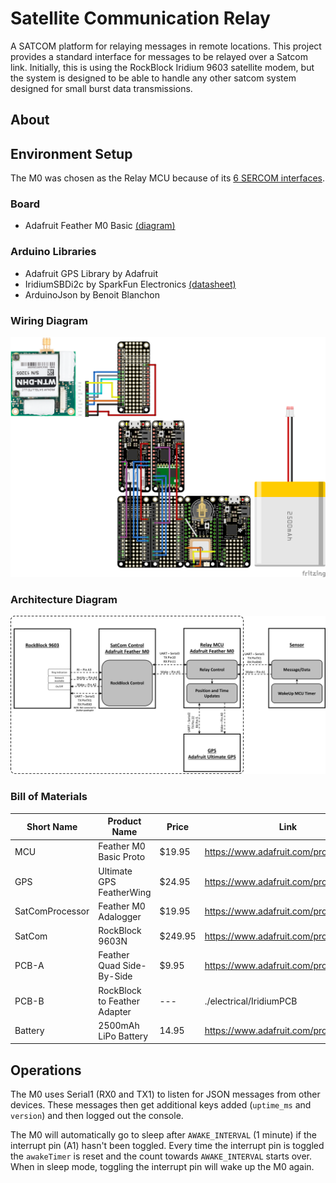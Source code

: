 # Satellite Communication Relay

A SATCOM platform for relaying messages in remote locations.  This project provides a standard interface for messages to be relayed over a Satcom link.  Initially, this is  using the RockBlock Iridium 9603 satellite modem, but the system is designed to be able to handle any other satcom system designed for small burst data transmissions.

## About

## Environment Setup

The M0 was chosen as the Relay MCU because of its [6 SERCOM interfaces](https://learn.adafruit.com/using-atsamd21-sercom-to-add-more-spi-i2c-serial-ports/creating-a-new-serial).

### Board

- Adafruit Feather M0 Basic [(diagram)](https://cdn-learn.adafruit.com/assets/assets/000/046/244/original/adafruit_products_Feather_M0_Basic_Proto_v2.2-1.png?1504885373)

### Arduino Libraries

- Adafruit GPS Library by Adafruit
- IridiumSBDi2c by SparkFun Electronics [(datasheet)](https://docs.rockblock.rock7.com/docs/connectors)
- ArduinoJson by Benoit Blanchon

### Wiring Diagram

![fritzing](fritzing/satcom-relay_bb.png)


### Architecture Diagram

![architecture](assets/architecture.jpg)

### Bill of Materials
| Short Name | Product Name | Price | Link |
| ---------- | ------------ | ----- | ---- |
| MCU | Feather M0 Basic Proto | $19.95 | https://www.adafruit.com/product/2772 |
| GPS | Ultimate GPS FeatherWing | $24.95 | https://www.adafruit.com/product/3133 |
| SatComProcessor | Feather M0 Adalogger | $19.95 | https://www.adafruit.com/product/2796 |
| SatCom | RockBlock 9603N | $249.95 | https://www.adafruit.com/product/4521 |
| PCB-A | Feather Quad Side-By-Side | $9.95 | https://www.adafruit.com/product/4254 |
| PCB-B | RockBlock to Feather Adapter | --- | ./electrical/IridiumPCB |
| Battery | 2500mAh LiPo Battery | 14.95 |https://www.adafruit.com/product/328 |


## Operations

The M0 uses Serial1 (RX0 and TX1) to listen for JSON messages from other devices. These messages then get additional keys added (`uptime_ms` and `version`) and then logged out the console.

The M0 will automatically go to sleep after `AWAKE_INTERVAL` (1 minute) if the interrupt pin (A1) hasn't been toggled. Every time the interrupt pin is toggled the `awakeTimer` is reset and the count towards `AWAKE_INTERVAL` starts over. When in sleep mode, toggling the interrupt pin will wake up the M0 again.
